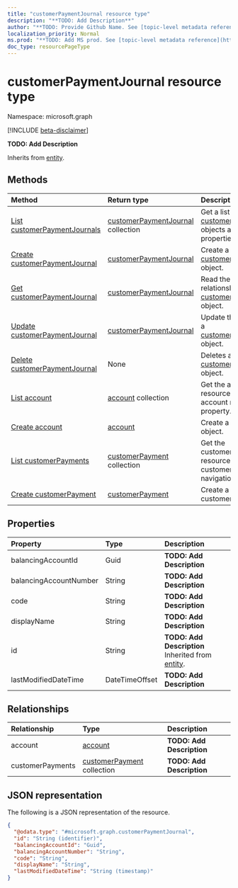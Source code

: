 ```yaml
---
title: "customerPaymentJournal resource type"
description: "**TODO: Add Description**"
author: "**TODO: Provide Github Name. See [topic-level metadata reference](https://msgo.azurewebsites.net/add/document/guidelines/metadata.html#topic-level-metadata)**"
localization_priority: Normal
ms.prod: "**TODO: Add MS prod. See [topic-level metadata reference](https://msgo.azurewebsites.net/add/document/guidelines/metadata.html#topic-level-metadata)**"
doc_type: resourcePageType
---
```


# customerPaymentJournal resource type

Namespace: microsoft.graph

[!INCLUDE [beta-disclaimer](../../includes/beta-disclaimer.md)]

**TODO: Add Description**


Inherits from [entity](../resources/entity.md).

## Methods
|Method|Return type|Description|
|:---|:---|:---|
|[List customerPaymentJournals](../api/customerpaymentjournal-list.md)|[customerPaymentJournal](../resources/customerpaymentjournal.md) collection|Get a list of the [customerPaymentJournal](../resources/customerpaymentjournal.md) objects and their properties.|
|[Create customerPaymentJournal](../api/customerpaymentjournal-create.md)|[customerPaymentJournal](../resources/customerpaymentjournal.md)|Create a new [customerPaymentJournal](../resources/customerpaymentjournal.md) object.|
|[Get customerPaymentJournal](../api/customerpaymentjournal-get.md)|[customerPaymentJournal](../resources/customerpaymentjournal.md)|Read the properties and relationships of a [customerPaymentJournal](../resources/customerpaymentjournal.md) object.|
|[Update customerPaymentJournal](../api/customerpaymentjournal-update.md)|[customerPaymentJournal](../resources/customerpaymentjournal.md)|Update the properties of a [customerPaymentJournal](../resources/customerpaymentjournal.md) object.|
|[Delete customerPaymentJournal](../api/customerpaymentjournal-delete.md)|None|Deletes a [customerPaymentJournal](../resources/customerpaymentjournal.md) object.|
|[List account](../api/customerpaymentjournal-list-account.md)|[account](../resources/account.md) collection|Get the account resources from the account navigation property.|
|[Create account](../api/customerpaymentjournal-post-account.md)|[account](../resources/account.md)|Create a new account object.|
|[List customerPayments](../api/customerpaymentjournal-list-customerpayments.md)|[customerPayment](../resources/customerpayment.md) collection|Get the customerPayment resources from the customerPayments navigation property.|
|[Create customerPayment](../api/customerpaymentjournal-post-customerpayments.md)|[customerPayment](../resources/customerpayment.md)|Create a new customerPayment object.|

## Properties
|Property|Type|Description|
|:---|:---|:---|
|balancingAccountId|Guid|**TODO: Add Description**|
|balancingAccountNumber|String|**TODO: Add Description**|
|code|String|**TODO: Add Description**|
|displayName|String|**TODO: Add Description**|
|id|String|**TODO: Add Description** Inherited from [entity](../resources/entity.md).|
|lastModifiedDateTime|DateTimeOffset|**TODO: Add Description**|

## Relationships
|Relationship|Type|Description|
|:---|:---|:---|
|account|[account](../resources/account.md)|**TODO: Add Description**|
|customerPayments|[customerPayment](../resources/customerpayment.md) collection|**TODO: Add Description**|

## JSON representation
The following is a JSON representation of the resource.
<!-- {
  "blockType": "resource",
  "keyProperty": "id",
  "@odata.type": "microsoft.graph.customerPaymentJournal",
  "baseType": "microsoft.graph.entity",
  "openType": false
}
-->
``` json
{
  "@odata.type": "#microsoft.graph.customerPaymentJournal",
  "id": "String (identifier)",
  "balancingAccountId": "Guid",
  "balancingAccountNumber": "String",
  "code": "String",
  "displayName": "String",
  "lastModifiedDateTime": "String (timestamp)"
}
```

